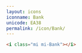 ```yaml
---
layout: icons
iconname: Bank
unicode: EA38
permalink: /icon/Bank/
---
```


``` html
<i class="mi mi-Bank"></i>
```
